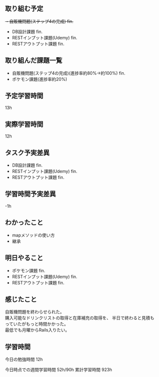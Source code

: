## 取り組む予定
~~・自販機問題(ステップ4の完成) fin.~~
- DB設計課題 fin.
- RESTインプット課題(Udemy) fin.
- RESTアウトプット課題 fin.

## 取り組んだ課題一覧
- 自販機問題(ステップ4の完成)(進捗率約80%→約100%) fin.
- ポケモン課題(進捗率約20%)

## 予定学習時間
13h

## 実際学習時間
12h

## タスク予実差異
- DB設計課題 fin.
- RESTインプット課題(Udemy) fin.
- RESTアウトプット課題 fin.

## 学習時間予実差異
-1h

## わかったこと
- mapメソッドの使い方
- 継承

## 明日やること
- ポケモン課題 fin. 
- RESTインプット課題(Udemy) fin.
- RESTアウトプット課題 fin.

## 感じたこと
自販機問題を終わらせられた。<br>
購入可能なドリンクリストの取得と在庫補充の取得を、
半日で終わると見積もっていたがもっと時間かかった。<br>
最低でも月曜からRails入りたい。<br>


## 学習時間
今日の勉強時間 12h

今日時点での週間学習時間 52h/90h
累計学習時間 923h